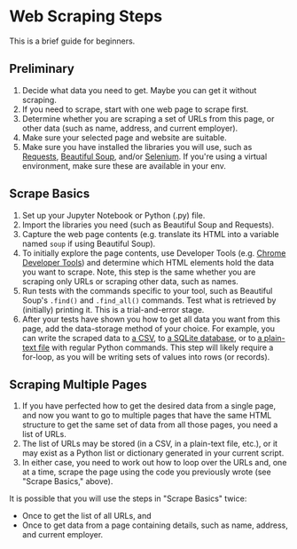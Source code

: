 # Web Scraping Steps

This is a brief guide for beginners.

## Preliminary

1. Decide what data you need to get. Maybe you can get it without scraping.
2. If you need to scrape, start with one web page to scrape first.
3. Determine whether you are scraping a set of URLs from this page, or other data (such as name, address, and current employer).
4. Make sure your selected page and website are suitable.
5. Make sure you have installed the libraries you will use, such as [Requests](https://requests.kennethreitz.org/en/master/), [Beautiful Soup](https://www.crummy.com/software/BeautifulSoup/bs4/doc/), and/or [Selenium](https://www.seleniumhq.org/). If you're using a virtual environment, make sure these are available in your env.

## Scrape Basics

1. Set up your Jupyter Notebook or Python (.py) file.
2. Import the libraries you need (such as Beautiful Soup and Requests).
3. Capture the web page contents (e.g. translate its HTML into a variable named `soup` if using Beautiful Soup).
4. To initially explore the page contents, use Developer Tools (e.g. [Chrome Developer Tools](https://developers.google.com/web/tools/chrome-devtools)) and determine which HTML elements hold the data you want to scrape. Note, this step is the same whether you are scraping only URLs or scraping other data, such as names.
5. Run tests with the commands specific to your tool, such as Beautiful Soup's `.find()` and `.find_all()` commands. Test what is retrieved by (initially) printing it. This is a trial-and-error stage.
6. After your tests have shown you how to get all data you want from this page, add the data-storage method of your choice. For example, you can write the scraped data to [a CSV](https://docs.python.org/3/library/csv.html), to [a SQLite database](https://docs.python.org/3/library/sqlite3.html), or to [a plain-text file](https://docs.python.org/3/tutorial/inputoutput.html#reading-and-writing-files) with regular Python commands. This step will likely require a for-loop, as you will be writing sets of values into rows (or records).

## Scraping Multiple Pages

1. If you have perfected how to get the desired data from a single page, and now you want to go to multiple pages that have the same HTML structure to get the same set of data from all those pages, you need a list of URLs.
2. The list of URLs may be stored (in a CSV, in a plain-text file, etc.), or it may exist as a Python list or dictionary generated in your current script.
3. In either case, you need to work out how to loop over the URLs and, one at a time, scrape the page using the code you previously wrote (see "Scrape Basics," above).

It is possible that you will use the steps in "Scrape Basics" twice:

* Once to get the list of all URLs, and
* Once to get data from a page containing details, such as name, address, and current employer.
